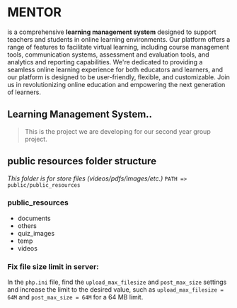 # MENTOR
is a comprehensive **learning management system**
designed to support teachers and students in online learning 
environments. Our platform offers a range of features to 
facilitate virtual learning, including course management 
tools, communication systems, assessment and evaluation tools, 
and analytics and reporting capabilities. We're dedicated to 
providing a seamless online learning experience for both 
educators and learners, and our platform is designed to be 
user-friendly, flexible, and customizable. Join us in 
revolutionizing online education and empowering the next 
generation of learners.
## Learning Management System..
> This is the project we are developing for our second year group project.

## public resources folder structure

*This folder is for store files (videos/pdfs/images/etc.)*
`PATH => public/public_resources`

### public_resources
- documents
- others
- quiz_images
- temp
- videos  


  
  

### Fix file size limit in server:  
In the `php.ini` file, find the `upload_max_filesize` and `post_max_size` settings 
    and increase the limit to the desired value, such as `upload_max_filesize = 64M` and `post_max_size = 64M` for a 64 MB limit.
